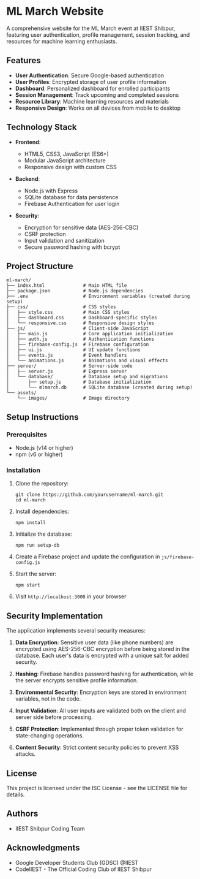 # ML March Website

A comprehensive website for the ML March event at IIEST Shibpur, featuring user authentication, profile management, session tracking, and resources for machine learning enthusiasts.

## Features

- **User Authentication**: Secure Google-based authentication
- **User Profiles**: Encrypted storage of user profile information
- **Dashboard**: Personalized dashboard for enrolled participants
- **Session Management**: Track upcoming and completed sessions
- **Resource Library**: Machine learning resources and materials
- **Responsive Design**: Works on all devices from mobile to desktop

## Technology Stack

- **Frontend**:
  - HTML5, CSS3, JavaScript (ES6+)
  - Modular JavaScript architecture
  - Responsive design with custom CSS

- **Backend**:
  - Node.js with Express
  - SQLite database for data persistence
  - Firebase Authentication for user login

- **Security**:
  - Encryption for sensitive data (AES-256-CBC)
  - CSRF protection
  - Input validation and sanitization
  - Secure password hashing with bcrypt

## Project Structure

```
ml-march/
├── index.html              # Main HTML file
├── package.json            # Node.js dependencies
├── .env                    # Environment variables (created during setup)
├── css/                    # CSS styles
│   ├── style.css           # Main CSS styles
│   ├── dashboard.css       # Dashboard-specific styles
│   └── responsive.css      # Responsive design styles
├── js/                     # Client-side JavaScript
│   ├── main.js             # Core application initialization
│   ├── auth.js             # Authentication functions
│   ├── firebase-config.js  # Firebase configuration
│   ├── ui.js               # UI update functions
│   ├── events.js           # Event handlers
│   └── animations.js       # Animations and visual effects
├── server/                 # Server-side code
│   ├── server.js           # Express server
│   └── database/           # Database setup and migrations
│       ├── setup.js        # Database initialization
│       └── mlmarch.db      # SQLite database (created during setup)
└── assets/
    └── images/             # Image directory
```

## Setup Instructions

### Prerequisites

- Node.js (v14 or higher)
- npm (v6 or higher)

### Installation

1. Clone the repository:
   ```
   git clone https://github.com/yourusername/ml-march.git
   cd ml-march
   ```

2. Install dependencies:
   ```
   npm install
   ```

3. Initialize the database:
   ```
   npm run setup-db
   ```

4. Create a Firebase project and update the configuration in `js/firebase-config.js`

5. Start the server:
   ```
   npm start
   ```

6. Visit `http://localhost:3000` in your browser

## Security Implementation

The application implements several security measures:

1. **Data Encryption**: Sensitive user data (like phone numbers) are encrypted using AES-256-CBC encryption before being stored in the database. Each user's data is encrypted with a unique salt for added security.

2. **Hashing**: Firebase handles password hashing for authentication, while the server encrypts sensitive profile information.

3. **Environmental Security**: Encryption keys are stored in environment variables, not in the code.

4. **Input Validation**: All user inputs are validated both on the client and server side before processing.

5. **CSRF Protection**: Implemented through proper token validation for state-changing operations.

6. **Content Security**: Strict content security policies to prevent XSS attacks.

## License

This project is licensed under the ISC License - see the LICENSE file for details.

## Authors

- IIEST Shibpur Coding Team

## Acknowledgments

- Google Developer Students Club (GDSC) @IIEST
- CodeIIEST - The Official Coding Club of IIEST Shibpur